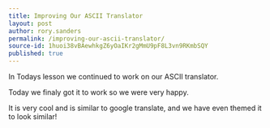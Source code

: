 ```yaml
---
title: Improving Our ASCII Translator
layout: post
author: rory.sanders
permalink: /improving-our-ascii-translator/
source-id: 1huoi38vBAewhkgZ6yOaIKr2gMmU9pF8L3vn9RKmbSQY
published: true
---
```

In Todays lesson we continued to work on our ASCII translator.

Today we finaly got it to work so we were very happy. 

It is very cool and is similar to google translate, and we have even themed it to look similar!

